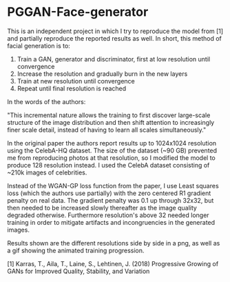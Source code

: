 # PGGAN-Face-generator

This is an independent project in which I try to reproduce the model from [1] and partially reproduce the reported results as well.
In short, this method of facial generation is to:

1. Train a GAN, generator and discriminator, first at low resolution until convergence
2. Increase the resolution and gradually burn in the new layers
3. Train at new resolution until convergence
4. Repeat until final resolution is reached

In the words of the authors:

"This incremental nature allows the training to first discover large-scale structure of the
image distribution and then shift attention to increasingly finer scale detail, instead of having to learn
all scales simultaneously."

In the original paper the authors report results up to 1024x1024 resolution using the CelebA-HQ dataset.
The size of the dataset (~90 GB) prevented me from reproducing photos at that resolution, so I modified the model to produce 128
resolution instead. I used the CelebA dataset consisting of ~210k images of celebrities.

Instead of the WGAN-GP loss function from the paper, I use Least squares loss (which the authors use partially) with the zero
centered R1 gradient penalty on real data. The gradient penalty was 0.1 up through 32x32, but then needed to be increased slowly
thereafter as the image quality degraded otherwise. Furthermore resolution's above 32 needed longer training in order to mitigate
artifacts and incongruencies in the generated images.

Results shown are the different resolutions side by side in a png, as well as a gif showing the animated training progression.

[1] Karras, T., Aila, T., Laine, S., Lehtinen, J. (2018) Progressive Growing of GANs for Improved Quality, Stability, and Variation
